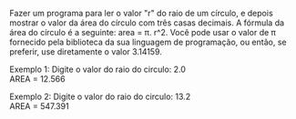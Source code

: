 Fazer um programa para ler o valor "r" do raio de um círculo, e depois mostrar o valor da área do círculo com três casas decimais. A fórmula da área do círculo é a seguinte: area = π. r^2. Você pode usar o valor de π fornecido pela biblioteca da sua linguagem de programação, ou então, se preferir, use diretamente o valor 3.14159.

Exemplo 1:
Digite o valor do raio do circulo: 2.0  
AREA = 12.566  

Exemplo 2:
Digite o valor do raio do circulo: 13.2  
AREA = 547.391  
